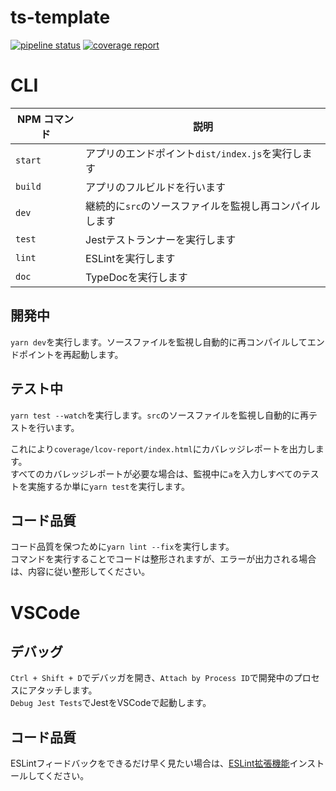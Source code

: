 # ts-template
[![pipeline status](https://gitlab.com/kyoronet/ts-template/badges/master/pipeline.svg)](https://gitlab.com/kyoronet/ts-template/commits/master)
[![coverage report](https://gitlab.com/kyoronet/ts-template/badges/master/coverage.svg)](https://kyoronet.gitlab.io/ts-template/coverage/lcov-report/)

# CLI
| NPM コマンド | 説明                                                    |
| ------------ | ------------------------------------------------------- |
| `start`      | アプリのエンドポイント`dist/index.js`を実行します       |
| `build`      | アプリのフルビルドを行います                            |
| `dev`        | 継続的に`src`のソースファイルを監視し再コンパイルします |
| `test`       | Jestテストランナーを実行します                          |
| `lint`        | ESLintを実行します                                     |
| `doc`        | TypeDocを実行します                                     |

## 開発中
`yarn dev`を実行します。ソースファイルを監視し自動的に再コンパイルしてエンドポイントを再起動します。

## テスト中
`yarn test --watch`を実行します。`src`のソースファイルを監視し自動的に再テストを行います。

これにより`coverage/lcov-report/index.html`にカバレッジレポートを出力します。  
すべてのカバレッジレポートが必要な場合は、監視中に`a`を入力しすべてのテストを実施するか単に`yarn test`を実行します。

## コード品質
コード品質を保つために`yarn lint --fix`を実行します。  
コマンドを実行することでコードは整形されますが、エラーが出力される場合は、内容に従い整形してください。


# VSCode
## デバッグ
`Ctrl + Shift + D`でデバッガを開き、`Attach by Process ID`で開発中のプロセスにアタッチします。  
`Debug Jest Tests`でJestをVSCodeで起動します。

## コード品質
ESLintフィードバックをできるだけ早く見たい場合は、[ESLint拡張機能](https://marketplace.visualstudio.com/items?itemName=dbaeumer.vscode-eslint)インストールしてください。
